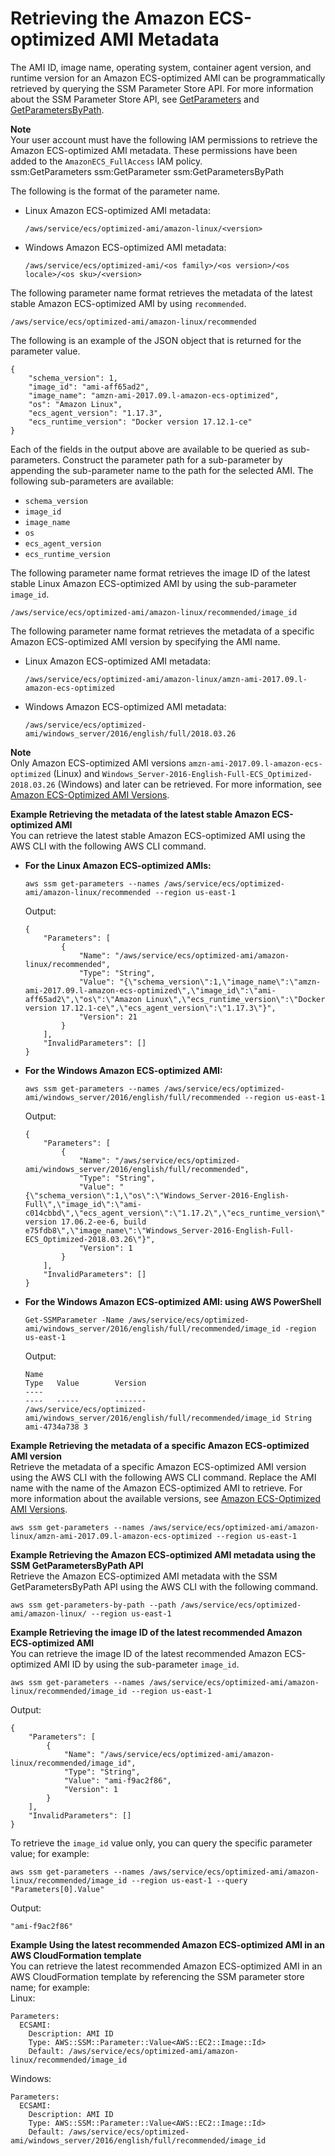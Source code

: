 # Retrieving the Amazon ECS\-optimized AMI Metadata<a name="retrieve-ecs-optimized_AMI"></a>

The AMI ID, image name, operating system, container agent version, and runtime version for an Amazon ECS\-optimized AMI can be programmatically retrieved by querying the SSM Parameter Store API\. For more information about the SSM Parameter Store API, see [GetParameters](http://docs.aws.amazon.com/systems-manager/latest/APIReference/API_GetParameters.html) and [GetParametersByPath](http://docs.aws.amazon.com/systems-manager/latest/APIReference/API_GetParametersByPath.html)\.

**Note**  
Your user account must have the following IAM permissions to retrieve the Amazon ECS\-optimized AMI metadata\. These permissions have been added to the `AmazonECS_FullAccess` IAM policy\.  
ssm:GetParameters
ssm:GetParameter
ssm:GetParametersByPath

The following is the format of the parameter name\.
+ Linux Amazon ECS\-optimized AMI metadata:

  ```
  /aws/service/ecs/optimized-ami/amazon-linux/<version>
  ```
+ Windows Amazon ECS\-optimized AMI metadata:

  ```
  /aws/service/ecs/optimized-ami/<os family>/<os version>/<os locale>/<os sku>/<version>
  ```

The following parameter name format retrieves the metadata of the latest stable Amazon ECS\-optimized AMI by using `recommended`\.

```
/aws/service/ecs/optimized-ami/amazon-linux/recommended
```

The following is an example of the JSON object that is returned for the parameter value\.

```
{
    "schema_version": 1,
    "image_id": "ami-aff65ad2",
    "image_name": "amzn-ami-2017.09.l-amazon-ecs-optimized",
    "os": "Amazon Linux",
    "ecs_agent_version": "1.17.3",
    "ecs_runtime_version": "Docker version 17.12.1-ce"
}
```

Each of the fields in the output above are available to be queried as sub\-parameters\. Construct the parameter path for a sub\-parameter by appending the sub\-parameter name to the path for the selected AMI\. The following sub\-parameters are available:
+ `schema_version`
+ `image_id`
+ `image_name`
+ `os`
+ `ecs_agent_version`
+ `ecs_runtime_version`

The following parameter name format retrieves the image ID of the latest stable Linux Amazon ECS\-optimized AMI by using the sub\-parameter `image_id`\.

```
/aws/service/ecs/optimized-ami/amazon-linux/recommended/image_id
```

The following parameter name format retrieves the metadata of a specific Amazon ECS\-optimized AMI version by specifying the AMI name\.
+ Linux Amazon ECS\-optimized AMI metadata:

  ```
  /aws/service/ecs/optimized-ami/amazon-linux/amzn-ami-2017.09.l-amazon-ecs-optimized
  ```
+ Windows Amazon ECS\-optimized AMI metadata:

  ```
  /aws/service/ecs/optimized-ami/windows_server/2016/english/full/2018.03.26
  ```

**Note**  
Only Amazon ECS\-optimized AMI versions `amzn-ami-2017.09.l-amazon-ecs-optimized` \(Linux\) and `Windows_Server-2016-English-Full-ECS_Optimized-2018.03.26` \(Windows\) and later can be retrieved\. For more information, see [Amazon ECS\-Optimized AMI Versions](ecs-ami-versions.md)\.

**Example Retrieving the metadata of the latest stable Amazon ECS\-optimized AMI**  
You can retrieve the latest stable Amazon ECS\-optimized AMI using the AWS CLI with the following AWS CLI command\.  
+ **For the Linux Amazon ECS\-optimized AMIs:**

  ```
  aws ssm get-parameters --names /aws/service/ecs/optimized-ami/amazon-linux/recommended --region us-east-1
  ```

  Output:

  ```
  {
      "Parameters": [
          {
              "Name": "/aws/service/ecs/optimized-ami/amazon-linux/recommended",
              "Type": "String",
              "Value": "{\"schema_version\":1,\"image_name\":\"amzn-ami-2017.09.l-amazon-ecs-optimized\",\"image_id\":\"ami-aff65ad2\",\"os\":\"Amazon Linux\",\"ecs_runtime_version\":\"Docker version 17.12.1-ce\",\"ecs_agent_version\":\"1.17.3\"}",
              "Version": 21
          }
      ],
      "InvalidParameters": []
  }
  ```
+ **For the Windows Amazon ECS\-optimized AMI:**

  ```
  aws ssm get-parameters --names /aws/service/ecs/optimized-ami/windows_server/2016/english/full/recommended --region us-east-1
  ```

  Output:

  ```
  {
      "Parameters": [
          {
              "Name": "/aws/service/ecs/optimized-ami/windows_server/2016/english/full/recommended",
              "Type": "String",
              "Value": "{\"schema_version\":1,\"os\":\"Windows_Server-2016-English-Full\",\"image_id\":\"ami-c014cbbd\",\"ecs_agent_version\":\"1.17.2\",\"ecs_runtime_version\":\"Docker version 17.06.2-ee-6, build e75fdb8\",\"image_name\":\"Windows_Server-2016-English-Full-ECS_Optimized-2018.03.26\"}",
              "Version": 1
          }
      ],
      "InvalidParameters": []
  }
  ```
+ **For the Windows Amazon ECS\-optimized AMI: using AWS PowerShell**

  ```
  Get-SSMParameter -Name /aws/service/ecs/optimized-ami/windows_server/2016/english/full/recommended/image_id -region us-east-1
  ```

  Output:

  ```
  Name                                                                                 Type   Value        Version
  ----                                                                                 ----   -----        -------
  /aws/service/ecs/optimized-ami/windows_server/2016/english/full/recommended/image_id String ami-4734a738 3
  ```

**Example Retrieving the metadata of a specific Amazon ECS\-optimized AMI version**  
Retrieve the metadata of a specific Amazon ECS\-optimized AMI version using the AWS CLI with the following AWS CLI command\. Replace the AMI name with the name of the Amazon ECS\-optimized AMI to retrieve\. For more information about the available versions, see [Amazon ECS\-Optimized AMI Versions](ecs-ami-versions.md)\.  

```
aws ssm get-parameters --names /aws/service/ecs/optimized-ami/amazon-linux/amzn-ami-2017.09.l-amazon-ecs-optimized --region us-east-1
```

**Example Retrieving the Amazon ECS\-optimized AMI metadata using the SSM GetParametersByPath API**  
Retrieve the Amazon ECS\-optimized AMI metadata with the SSM GetParametersByPath API using the AWS CLI with the following command\.  

```
aws ssm get-parameters-by-path --path /aws/service/ecs/optimized-ami/amazon-linux/ --region us-east-1
```

**Example Retrieving the image ID of the latest recommended Amazon ECS\-optimized AMI**  
You can retrieve the image ID of the latest recommended Amazon ECS\-optimized AMI ID by using the sub\-parameter `image_id`\.  

```
aws ssm get-parameters --names /aws/service/ecs/optimized-ami/amazon-linux/recommended/image_id --region us-east-1
```
Output:  

```
{
    "Parameters": [
        {
            "Name": "/aws/service/ecs/optimized-ami/amazon-linux/recommended/image_id",
            "Type": "String",
            "Value": "ami-f9ac2f86",
            "Version": 1
        }
    ],
    "InvalidParameters": []
}
```
To retrieve the `image_id` value only, you can query the specific parameter value; for example:  

```
aws ssm get-parameters --names /aws/service/ecs/optimized-ami/amazon-linux/recommended/image_id --region us-east-1 --query "Parameters[0].Value"
```
Output:  

```
"ami-f9ac2f86"
```

**Example Using the latest recommended Amazon ECS\-optimized AMI in an AWS CloudFormation template**  
You can retrieve the latest recommended Amazon ECS\-optimized AMI in an AWS CloudFormation template by referencing the SSM parameter store name; for example:  
Linux:  

```
Parameters:
  ECSAMI:
    Description: AMI ID
    Type: AWS::SSM::Parameter::Value<AWS::EC2::Image::Id>
    Default: /aws/service/ecs/optimized-ami/amazon-linux/recommended/image_id
```
Windows:  

```
Parameters:
  ECSAMI:
    Description: AMI ID
    Type: AWS::SSM::Parameter::Value<AWS::EC2::Image::Id>
    Default: /aws/service/ecs/optimized-ami/windows_server/2016/english/full/recommended/image_id
```